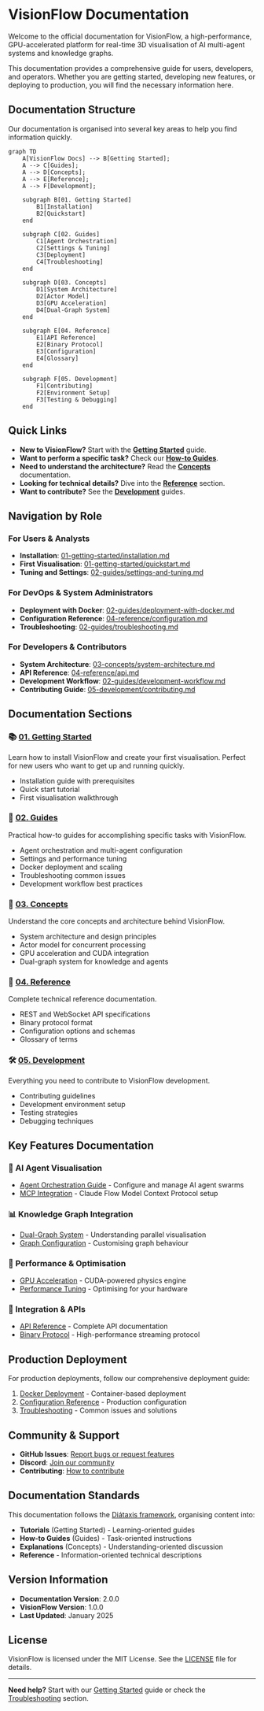 # VisionFlow Documentation

Welcome to the official documentation for VisionFlow, a high-performance, GPU-accelerated platform for real-time 3D visualisation of AI multi-agent systems and knowledge graphs.

This documentation provides a comprehensive guide for users, developers, and operators. Whether you are getting started, developing new features, or deploying to production, you will find the necessary information here.

## Documentation Structure

Our documentation is organised into several key areas to help you find information quickly.

```mermaid
graph TD
    A[VisionFlow Docs] --> B[Getting Started];
    A --> C[Guides];
    A --> D[Concepts];
    A --> E[Reference];
    A --> F[Development];

    subgraph B[01. Getting Started]
        B1[Installation]
        B2[Quickstart]
    end

    subgraph C[02. Guides]
        C1[Agent Orchestration]
        C2[Settings & Tuning]
        C3[Deployment]
        C4[Troubleshooting]
    end

    subgraph D[03. Concepts]
        D1[System Architecture]
        D2[Actor Model]
        D3[GPU Acceleration]
        D4[Dual-Graph System]
    end

    subgraph E[04. Reference]
        E1[API Reference]
        E2[Binary Protocol]
        E3[Configuration]
        E4[Glossary]
    end

    subgraph F[05. Development]
        F1[Contributing]
        F2[Environment Setup]
        F3[Testing & Debugging]
    end
```

## Quick Links

*   **New to VisionFlow?** Start with the **[Getting Started](./01-getting-started/README.md)** guide.
*   **Want to perform a specific task?** Check our **[How-to Guides](./02-guides/README.md)**.
*   **Need to understand the architecture?** Read the **[Concepts](./03-concepts/README.md)** documentation.
*   **Looking for technical details?** Dive into the **[Reference](./04-reference/README.md)** section.
*   **Want to contribute?** See the **[Development](./05-development/README.md)** guides.

## Navigation by Role

### For Users & Analysts
- **Installation**: [01-getting-started/installation.md](./01-getting-started/installation.md)
- **First Visualisation**: [01-getting-started/quickstart.md](./01-getting-started/quickstart.md)
- **Tuning and Settings**: [02-guides/settings-and-tuning.md](./02-guides/settings-and-tuning.md)

### For DevOps & System Administrators
- **Deployment with Docker**: [02-guides/deployment-with-docker.md](./02-guides/deployment-with-docker.md)
- **Configuration Reference**: [04-reference/configuration.md](./04-reference/configuration.md)
- **Troubleshooting**: [02-guides/troubleshooting.md](./02-guides/troubleshooting.md)

### For Developers & Contributors
- **System Architecture**: [03-concepts/system-architecture.md](./03-concepts/system-architecture.md)
- **API Reference**: [04-reference/api.md](./04-reference/api.md)
- **Development Workflow**: [02-guides/development-workflow.md](./02-guides/development-workflow.md)
- **Contributing Guide**: [05-development/contributing.md](./05-development/contributing.md)

## Documentation Sections

### 📚 [01. Getting Started](./01-getting-started/README.md)
Learn how to install VisionFlow and create your first visualisation. Perfect for new users who want to get up and running quickly.

- Installation guide with prerequisites
- Quick start tutorial
- First visualisation walkthrough

### 🔧 [02. Guides](./02-guides/README.md)
Practical how-to guides for accomplishing specific tasks with VisionFlow.

- Agent orchestration and multi-agent configuration
- Settings and performance tuning
- Docker deployment and scaling
- Troubleshooting common issues
- Development workflow best practices

### 🧠 [03. Concepts](./03-concepts/README.md)
Understand the core concepts and architecture behind VisionFlow.

- System architecture and design principles
- Actor model for concurrent processing
- GPU acceleration and CUDA integration
- Dual-graph system for knowledge and agents

### 📖 [04. Reference](./04-reference/README.md)
Complete technical reference documentation.

- REST and WebSocket API specifications
- Binary protocol format
- Configuration options and schemas
- Glossary of terms

### 🛠️ [05. Development](./05-development/README.md)
Everything you need to contribute to VisionFlow development.

- Contributing guidelines
- Development environment setup
- Testing strategies
- Debugging techniques

## Key Features Documentation

### 🤖 AI Agent Visualisation
- [Agent Orchestration Guide](./02-guides/agent-orchestration.md) - Configure and manage AI agent swarms
- [MCP Integration](./02-guides/agent-orchestration.md#mcp-integration) - Claude Flow Model Context Protocol setup

### 📊 Knowledge Graph Integration
- [Dual-Graph System](./03-concepts/dual-graph-system.md) - Understanding parallel visualisation
- [Graph Configuration](./04-reference/configuration.md#graph-settings) - Customising graph behaviour

### 🚀 Performance & Optimisation
- [GPU Acceleration](./03-concepts/gpu-acceleration.md) - CUDA-powered physics engine
- [Performance Tuning](./02-guides/settings-and-tuning.md#performance-optimisation) - Optimising for your hardware

### 🔌 Integration & APIs
- [API Reference](./04-reference/api.md) - Complete API documentation
- [Binary Protocol](./04-reference/binary-protocol.md) - High-performance streaming protocol

## Production Deployment

For production deployments, follow our comprehensive deployment guide:

1. [Docker Deployment](./02-guides/deployment-with-docker.md) - Container-based deployment
2. [Configuration Reference](./04-reference/configuration.md) - Production configuration
3. [Troubleshooting](./02-guides/troubleshooting.md) - Common issues and solutions

## Community & Support

- **GitHub Issues**: [Report bugs or request features](https://github.com/yourusername/visionflow/issues)
- **Discord**: [Join our community](https://discord.gg/visionflow)
- **Contributing**: [How to contribute](./05-development/contributing.md)

## Documentation Standards

This documentation follows the [Diátaxis framework](https://diataxis.fr/), organising content into:

- **Tutorials** (Getting Started) - Learning-oriented guides
- **How-to Guides** (Guides) - Task-oriented instructions
- **Explanations** (Concepts) - Understanding-oriented discussion
- **Reference** - Information-oriented technical descriptions

## Version Information

- **Documentation Version**: 2.0.0
- **VisionFlow Version**: 1.0.0
- **Last Updated**: January 2025

## License

VisionFlow is licensed under the MIT License. See the [LICENSE](../LICENSE) file for details.

---

**Need help?** Start with our [Getting Started](./01-getting-started/README.md) guide or check the [Troubleshooting](./02-guides/troubleshooting.md) section.